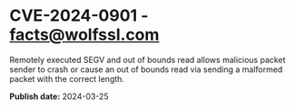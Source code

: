 # CVE-2024-0901 - facts@wolfssl.com

Remotely executed SEGV and out of bounds read allows malicious packet sender to crash or cause an out of bounds read via sending a malformed packet with the correct length.


**Publish date:** 2024-03-25
